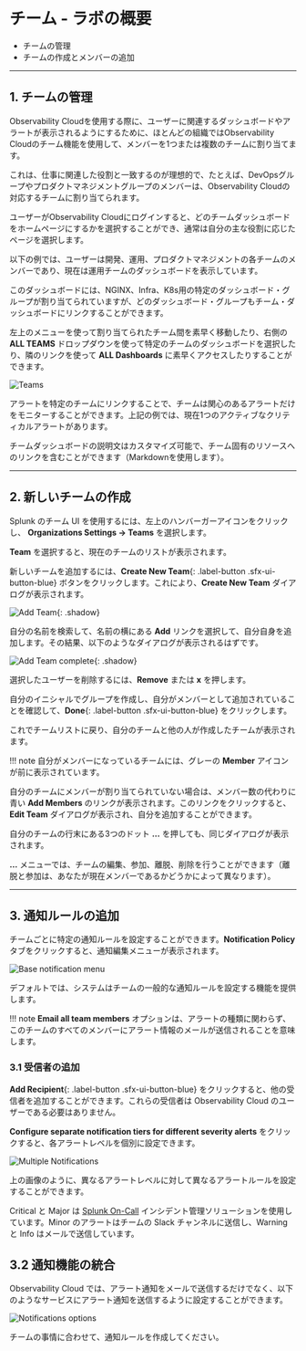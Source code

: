# チーム - ラボの概要

* チームの管理
* チームの作成とメンバーの追加

---

## 1. チームの管理

Observability Cloudを使用する際に、ユーザーに関連するダッシュボードやアラートが表示されるようにするために、ほとんどの組織ではObservability Cloudのチーム機能を使用して、メンバーを1つまたは複数のチームに割り当てます。

これは、仕事に関連した役割と一致するのが理想的で、たとえば、DevOpsグループやプロダクトマネジメントグループのメンバーは、Observability Cloudの対応するチームに割り当てられます。

ユーザーがObservability Cloudにログインすると、どのチームダッシュボードをホームページにするかを選択することができ、通常は自分の主な役割に応じたページを選択します。

以下の例では、ユーザーは開発、運用、プロダクトマネジメントの各チームのメンバーであり、現在は運用チームのダッシュボードを表示しています。

このダッシュボードには、NGINX、Infra、K8s用の特定のダッシュボード・グループが割り当てられていますが、どのダッシュボード・グループもチーム・ダッシュボードにリンクすることができます。

左上のメニューを使って割り当てられたチーム間を素早く移動したり、右側の **ALL TEAMS** ドロップダウンを使って特定のチームのダッシュボードを選択したり、隣のリンクを使って **ALL Dashboards** に素早くアクセスしたりすることができます。

![Teams](/images/servicebureau/teams-homepage.png)

アラートを特定のチームにリンクすることで、チームは関心のあるアラートだけをモニターすることができます。上記の例では、現在1つのアクティブなクリティカルアラートがあります。

チームダッシュボードの説明文はカスタマイズ可能で、チーム固有のリソースへのリンクを含むことができます（Markdownを使用します）。

---

## 2. 新しいチームの作成

Splunk のチーム UI を使用するには、左上のハンバーガーアイコンをクリックし、 **Organizations Settings → Teams** を選択します。

**Team** を選択すると、現在のチームのリストが表示されます。

新しいチームを追加するには、**Create New Team**{: .label-button .sfx-ui-button-blue} ボタンをクリックします。これにより、**Create New Team** ダイアログが表示されます。

![Add Team](/images/servicebureau/create-new-team.png){: .shadow}

自分の名前を検索して、名前の横にある **Add** リンクを選択して、自分自身を追加します。その結果、以下のようなダイアログが表示されるはずです。

![Add Team complete](/images/servicebureau/add-to-team.png){: .shadow}

選択したユーザーを削除するには、**Remove** または **x** を押します。

自分のイニシャルでグループを作成し、自分がメンバーとして追加されていることを確認して、**Done**{: .label-button .sfx-ui-button-blue} をクリックします。

これでチームリストに戻り、自分のチームと他の人が作成したチームが表示されます。

!!! note
    自分がメンバーになっているチームには、グレーの **Member** アイコンが前に表示されています。

自分のチームにメンバーが割り当てられていない場合は、メンバー数の代わりに青い **Add Members** のリンクが表示されます。このリンクをクリックすると、**Edit Team** ダイアログが表示され、自分を追加することができます。

自分のチームの行末にある3つのドット **...** を押しても、同じダイアログが表示されます。

**...** メニューでは、チームの編集、参加、離脱、削除を行うことができます（離脱と参加は、あなたが現在メンバーであるかどうかによって異なります）。

---

## 3. 通知ルールの追加

チームごとに特定の通知ルールを設定することができます。**Notification Policy** タブをクリックすると、通知編集メニューが表示されます。

![Base notification menu](/images/servicebureau/notification-policy.png)

デフォルトでは、システムはチームの一般的な通知ルールを設定する機能を提供します。

!!! note
    **Email all team members** オプションは、アラートの種類に関わらず、このチームのすべてのメンバーにアラート情報のメールが送信されることを意味します。

### 3.1 受信者の追加

**Add Recipient**{: .label-button .sfx-ui-button-blue} をクリックすると、他の受信者を追加することができます。これらの受信者は Observability Cloud のユーザーである必要はありません。

**Configure separate notification tiers for different severity alerts** をクリックすると、各アラートレベルを個別に設定できます。

![Multiple Notifications](/images/servicebureau/single-policy.png)

上の画像のように、異なるアラートレベルに対して異なるアラートルールを設定することができます。

Critical と Major は [Splunk On-Call](https://www.splunk.com/en_us/observability/on-call.html) インシデント管理ソリューションを使用しています。Minor のアラートはチームの Slack チャンネルに送信し、Warning と Info はメールで送信しています。

## 3.2 通知機能の統合

Observability Cloud では、アラート通知をメールで送信するだけでなく、以下のようなサービスにアラート通知を送信するように設定することができます。

![Notifications options](/images/servicebureau/integrations.png)

チームの事情に合わせて、通知ルールを作成してください。
